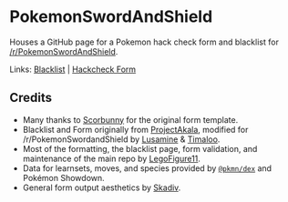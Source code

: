 # PokemonSwordAndShield

Houses a GitHub page for a Pokemon hack check form and blacklist for [/r/PokemonSwordAndShield](https://www.reddit.com/r/PokemonSwordAndShield/).

Links: [Blacklist](https://tswann89.github.io/swsh/blacklist/) | [Hackcheck Form](https://tswann89.github.io/swsh/form/)

## Credits

- Many thanks to [Scorbunny](https://github.com/Scorbunny) for the original form template.
- Blacklist and Form originally from [ProjectAkala](https://github.com/ProjectAkala), modified for /r/PokemonSwordandShield by <a href="https://github.com/Lusamine">Lusamine</a> &amp; <a href="https://github.com/tswann89">Timaloo</a>.
- Most of the formatting, the blacklist page, form validation, and maintenance of the main repo by [LegoFigure11](https://github.com/LegoFigure11).
- Data for learnsets, moves, and species provided by [`@pkmn/dex`](https://github.com/pkmn/ps/tree/master/dex) and Pokémon Showdown.
- General form output aesthetics by [Skadiv](https://github.com/Skadiv).
